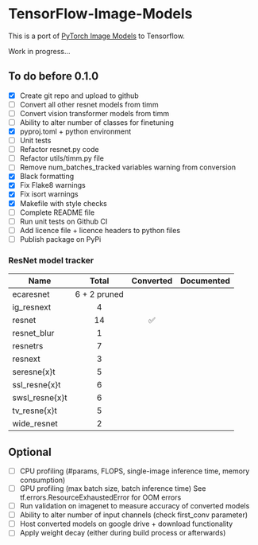 # TensorFlow-Image-Models

This is a port of 
[PyTorch Image Models](https://github.com/rwightman/pytorch-image-models) to Tensorflow.

Work in progress...

## To do before 0.1.0

- [x] Create git repo and upload to github
- [ ] Convert all other resnet models from timm
- [ ] Convert vision transformer models from timm
- [ ] Ability to alter number of classes for finetuning
- [x] pyproj.toml + python environment
- [ ] Unit tests
- [ ] Refactor resnet.py code
- [ ] Refactor utils/timm.py file
- [ ] Remove num_batches_tracked variables warning from conversion
- [x] Black formatting
- [x] Fix Flake8 warnings
- [x] Fix isort warnings
- [x] Makefile with style checks
- [ ] Complete README file
- [ ] Run unit tests on Github CI
- [ ] Add licence file + licence headers to python files
- [ ] Publish package on PyPi

### ResNet model tracker

| Name | Total | Converted | Documented |
|---|:---:|:---:|---|
|ecaresnet | 6 + 2 pruned | 
|ig_resnext | 4 |
|resnet | 14 | ✅ |
|resnet_blur | 1 |
|resnetrs | 7 |
|resnext | 3 |
|seresne{x}t | 5 |
|ssl_resne{x}t | 6 |
|swsl_resne{x}t | 6 |
|tv_resne{x}t | 5 |
|wide_resnet | 2 |



## Optional

- [ ] CPU profiling (#params, FLOPS, single-image inference time, memory consumption)
- [ ] GPU profiling (max batch size, batch inference time)
      See tf.errors.ResourceExhaustedError for OOM errors
- [ ] Run validation on imagenet to measure accuracy of converted models
- [ ] Ability to alter number of input channels (check first_conv parameter)
- [ ] Host converted models on google drive + download functionality
- [ ] Apply weight decay (either during build process or afterwards)